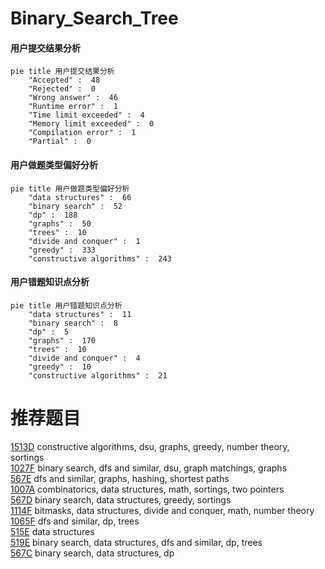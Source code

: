 # Binary_Search_Tree

<!-- tabs:start -->



#### **用户提交结果分析**

```mermaid
pie title 用户提交结果分析
    "Accepted" :  48
    "Rejected" :  0
    "Wrong answer" :  46
    "Runtime error" :  1
    "Time limit exceeded" :  4
    "Memory limit exceeded" :  0
    "Compilation error" :  1
    "Partial" :  0
```

#### **用户做题类型偏好分析**

```mermaid
pie title 用户做题类型偏好分析
    "data structures" :  66
    "binary search" :  52
    "dp" :  188
    "graphs" :  50
    "trees" :  10
    "divide and conquer" :  1
    "greedy" :  333
    "constructive algorithms" :  243
```
#### **用户错题知识点分析**

```mermaid
pie title 用户错题知识点分析
    "data structures" :  11
    "binary search" :  8
    "dp" :  5
    "graphs" :  170
    "trees" :  10
    "divide and conquer" :  4
    "greedy" :  10
    "constructive algorithms" :  21
```



<!-- tabs:end -->
# 推荐题目
[1513D](https://codeforces.com/contest/1513/problem/D)		constructive algorithms,
                        dsu,
                        graphs,
                        greedy,
                        number theory,
                        sortings		  
[1027F](https://codeforces.com/contest/1027/problem/F)		binary search,
                        dfs and similar,
                        dsu,
                        graph matchings,
                        graphs		  
[567E](https://codeforces.com/contest/567/problem/E)		dfs and similar,
                        graphs,
                        hashing,
                        shortest paths		  
[1007A](https://codeforces.com/contest/1007/problem/A)		combinatorics,
                        data structures,
                        math,
                        sortings,
                        two pointers		  
[567D](https://codeforces.com/contest/567/problem/D)		binary search,
                        data structures,
                        greedy,
                        sortings		  
[1114F](https://codeforces.com/contest/1114/problem/F)		bitmasks,
                        data structures,
                        divide and conquer,
                        math,
                        number theory		  
[1065F](https://codeforces.com/contest/1065/problem/F)		dfs and similar,
                        dp,
                        trees		  
[515E](https://codeforces.com/contest/515/problem/E)		data structures		  
[519E](https://codeforces.com/contest/519/problem/E)		binary search,
                        data structures,
                        dfs and similar,
                        dp,
                        trees		  
[567C](https://codeforces.com/contest/567/problem/C)		binary search,
                        data structures,
                        dp		  

